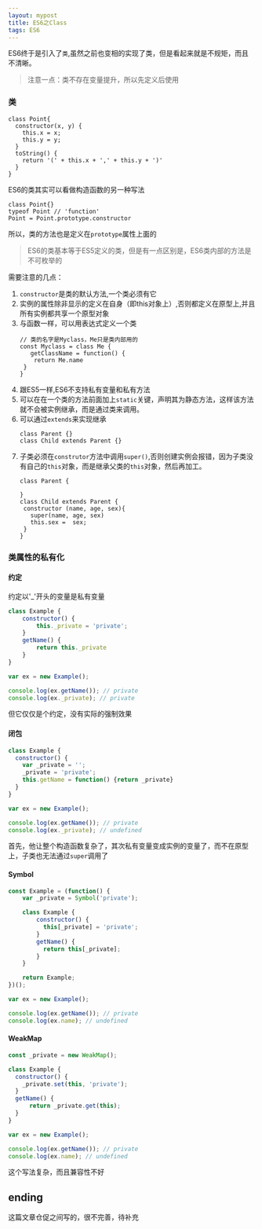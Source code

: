 ```yaml
---
layout: mypost
title: ES6之Class
tags: ES6
---
```


ES6终于是引入了`类`,虽然之前也变相的实现了类，但是看起来就是不规矩，而且不清晰。

> 注意一点：类不存在变量提升，所以先定义后使用

### 类

```angular2html
class Point{
  constructor(x, y) {
    this.x = x;
    this.y = y;
  }
  toString() {
    return '(' + this.x + ',' + this.y + ')'
  }
}
```
ES6的类其实可以看做构造函数的另一种写法

```angular2html
class Point{}
typeof Point // 'function'
Point = Point.prototype.constructor
```
所以，类的方法也是定义在`prototype`属性上面的

> ES6的类基本等于ES5定义的类，但是有一点区别是，ES6类内部的方法是不可枚举的

需要注意的几点：
1. `constructor`是类的默认方法,一个类必须有它
2. 实例的属性除非显示的定义在自身（即this对象上）,否则都定义在原型上,并且所有实例都共享一个原型对象
3. 与函数一样，可以用表达式定义一个类
    ```angular2html
    // 类的名字是Myclass，Me只是类内部用的
    const Myclass = class Me {
       getClassName = function() {
        return Me.name
     }
    }
    ```
4. 跟ES5一样,ES6不支持私有变量和私有方法
5. 可以在在一个类的方法前面加上`static`关键，声明其为静态方法，这样该方法就不会被实例继承，而是通过类来调用。
6. 可以通过`extends`来实现继承
    ```angular2html
    class Parent {}
    class Child extends Parent {}
    ```
7. 子类必须在`construtor`方法中调用`super()`,否则创建实例会报错，因为子类没有自己的`this`对象，而是继承父类的`this`对象，然后再加工。
    ```
    class Parent {
     
    }
    class Child extends Parent {
     constructor (name, age, sex){
       super(name, age, sex)
       this.sex =  sex;
     }
    }
    ```

### 类属性的私有化

#### 约定

约定以'_'开头的变量是私有变量

```javascript
class Example {
    constructor() {
        this._private = 'private';
    }
    getName() {
        return this._private
    }
}

var ex = new Example();

console.log(ex.getName()); // private
console.log(ex._private); // private
```

但它仅仅是个约定，没有实际的强制效果

#### 闭包

```javascript
class Example {
  constructor() {
    var _private = '';
    _private = 'private';
    this.getName = function() {return _private}
  }
}

var ex = new Example();

console.log(ex.getName()); // private
console.log(ex._private); // undefined
```

首先，他让整个构造函数复杂了，其次私有变量变成实例的变量了，而不在原型上，子类也无法通过`super`调用了

#### Symbol 

```javascript
const Example = (function() {
    var _private = Symbol('private');

    class Example {
        constructor() {
          this[_private] = 'private';
        }
        getName() {
          return this[_private];
        }
    }

    return Example;
})();

var ex = new Example();

console.log(ex.getName()); // private
console.log(ex.name); // undefined
```



#### WeakMap

```javascript
const _private = new WeakMap();

class Example {
  constructor() {
    _private.set(this, 'private');
  }
  getName() {
      return _private.get(this);
  }
}

var ex = new Example();

console.log(ex.getName()); // private
console.log(ex.name); // undefined
```

这个写法复杂，而且兼容性不好

## ending

这篇文章仓促之间写的，很不完善，待补充
